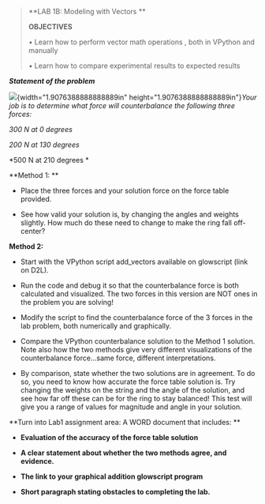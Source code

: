 > **LAB 1B: Modeling with Vectors **
>
> **OBJECTIVES**
>
> *•* Learn how to perform vector math operations , both in VPython and
> manually
>
> *•* Learn how to compare experimental results to expected results

***Statement of the problem***

![](media/image1.png){width="1.9076388888888889in"
height="1.9076388888888889in"}*Your job is to determine what force will
counterbalance the following three forces:*

*300 N at 0 degrees*

*200 N at 130 degrees*

*500 N at 210 degrees *

**Method 1: **

-   Place the three forces and your solution force on the force table
    provided.

-   See how valid your solution is, by changing the angles and weights
    slightly. How much do these need to change to make the ring fall
    off-center?

**Method 2:**

-   Start with the VPython script add\_vectors available on glowscript
    (link on D2L).

-   Run the code and debug it so that the counterbalance force is both
    calculated and visualized. The two forces in this version are NOT
    ones in the problem you are solving!

-   Modify the script to find the counterbalance force of the 3 forces
    in the lab problem, both numerically and graphically.

-   Compare the VPython counterbalance solution to the Method 1
    solution. Note also how the two methods give very different
    visualizations of the counterbalance force...same force, different
    interpretations.

-   By comparison, state whether the two solutions are in agreement. To
    do so, you need to know how accurate the force table solution is.
    Try changing the weights on the string and the angle of the
    solution, and see how far off these can be for the ring to stay
    balanced! This test will give you a range of values for magnitude
    and angle in your solution.

**Turn into Lab1 assignment area: A WORD document that includes: **

-   **Evaluation of the accuracy of the force table solution**

-   **A clear statement about whether the two methods agree, and
    evidence.**

-   **The link to your graphical addition glowscript program**

-   **Short paragraph stating obstacles to completing the lab.**
